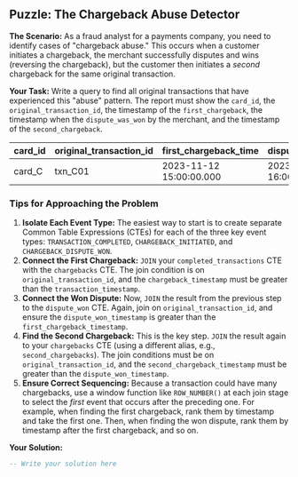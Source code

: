 ## Puzzle: The Chargeback Abuse Detector

**The Scenario:** As a fraud analyst for a payments company, you need to identify cases of "chargeback abuse." This occurs when a customer initiates a chargeback, the merchant successfully disputes and wins (reversing the chargeback), but the customer then initiates a *second* chargeback for the same original transaction.

**Your Task:** Write a query to find all original transactions that have experienced this "abuse" pattern. The report must show the `card_id`, the `original_transaction_id`, the timestamp of the `first_chargeback`, the timestamp when the `dispute_was_won` by the merchant, and the timestamp of the `second_chargeback`.

| **card_id** | **original_transaction_id** | **first_chargeback_time** | **dispute_was_won_time** | **second_chargeback_time** |
| ----------------- | --------------------------------- | ------------------------------- | ------------------------------ | -------------------------------- |
| card_C            | txn_C01                           | 2023-11-12 15:00:00.000         | 2023-11-20 16:00:00.000        | 2023-11-25 17:00:00.000          |

### Tips for Approaching the Problem

1. **Isolate Each Event Type:** The easiest way to start is to create separate Common Table Expressions (CTEs) for each of the three key event types: `TRANSACTION_COMPLETED`, `CHARGEBACK_INITIATED`, and `CHARGEBACK_DISPUTE_WON`.
2. **Connect the First Chargeback:** `JOIN` your `completed_transactions` CTE with the `chargebacks` CTE. The join condition is on `original_transaction_id`, and the `chargeback_timestamp` must be greater than the `transaction_timestamp`.
3. **Connect the Won Dispute:** Now, `JOIN` the result from the previous step to the `dispute_won` CTE. Again, join on `original_transaction_id`, and ensure the `dispute_won_timestamp` is greater than the `first_chargeback_timestamp`.
4. **Find the Second Chargeback:** This is the key step. `JOIN` the result again to your `chargebacks` CTE (using a different alias, e.g., `second_chargebacks`). The join conditions must be on `original_transaction_id`, and the `second_chargeback_timestamp` must be greater than the `dispute_won_timestamp`.
5. **Ensure Correct Sequencing:** Because a transaction could have many chargebacks, use a window function like `ROW_NUMBER()` at each join stage to select the *first* event that occurs after the preceding one. For example, when finding the first chargeback, rank them by timestamp and take the first one. Then, when finding the won dispute, rank them by timestamp after the first chargeback, and so on.

**Your Solution:**

```sql
-- Write your solution here
```

